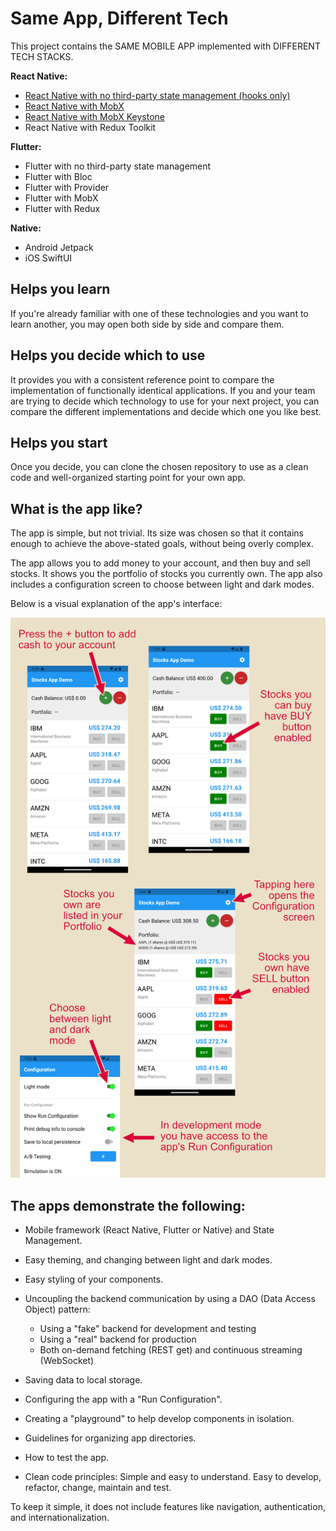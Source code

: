 # Same App, Different Tech

This project contains the SAME MOBILE APP implemented with DIFFERENT TECH STACKS.

**React Native:**
* <a href='./MobileAppReactNativeHooks/README.md'>React Native with no third-party state management (hooks only)</a>
* <a href='./MobileAppReactNativeMobX/README.md'>React Native with MobX</a>
* <a href='./MobileAppReactNativeKeystone/README.md'>React Native with MobX Keystone</a>
* React Native with Redux Toolkit

**Flutter:**
* Flutter with no third-party state management
* Flutter with Bloc
* Flutter with Provider
* Flutter with MobX
* Flutter with Redux

**Native:**
* Android Jetpack
* iOS SwiftUI

## Helps you learn

If you're already familiar with one of these technologies and you want to learn another,
you may open both side by side and compare them.

## Helps you decide which to use

It provides you with a consistent reference point to compare the implementation of functionally identical
applications. If you and your team are trying to decide which technology to use for your next project, you can
compare the different implementations and decide which one you like best.

## Helps you start

Once you decide, you can clone the chosen repository to use as a clean code and well-organized starting point for your
own app.

## What is the app like?

The app is simple, but not trivial. 
Its size was chosen so that it contains enough to achieve the above-stated goals, without being overly complex. 

The app allows you to add money to your account, and then buy and sell stocks. 
It shows you the portfolio of stocks you currently own.
The app also includes a configuration screen to choose between light and dark modes.

Below is a visual explanation of the app's interface:

![Alt text](App_Description.png)

## The apps demonstrate the following:

* Mobile framework (React Native, Flutter or Native) and State Management.


* Easy theming, and changing between light and dark modes.


* Easy styling of your components.


* Uncoupling the backend communication by using a DAO (Data Access Object) pattern:
    * Using a "fake" backend for development and testing
    * Using a "real" backend for production
    * Both on-demand fetching (REST get) and continuous streaming (WebSocket)


* Saving data to local storage.


* Configuring the app with a "Run Configuration".


* Creating a "playground" to help develop components in isolation.


* Guidelines for organizing app directories.


* How to test the app.


* Clean code principles: Simple and easy to understand. Easy to develop, refactor, change, maintain and test.


To keep it simple, it does not include features like navigation, authentication, and internationalization.

